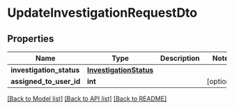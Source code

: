 # UpdateInvestigationRequestDto

## Properties
Name | Type | Description | Notes
------------ | ------------- | ------------- | -------------
**investigation_status** | [**InvestigationStatus**](InvestigationStatus.md) |  | 
**assigned_to_user_id** | **int** |  | [optional] 

[[Back to Model list]](../README.md#documentation-for-models) [[Back to API list]](../README.md#documentation-for-api-endpoints) [[Back to README]](../README.md)

